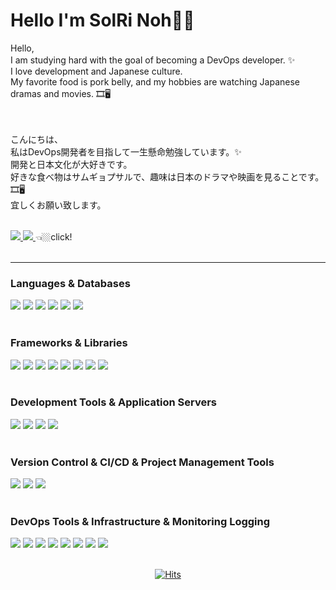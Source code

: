  
 # Hello I'm SolRi Noh🤘🏼

<!--****************************인사말************************************--> 
<div width=50%>  
 Hello, <br/>
I am studying hard with the goal of becoming a DevOps developer. ✨　<br/>
I love development and Japanese culture. <br/>
My favorite food is pork belly, and my hobbies are watching Japanese dramas and movies. 🎞🖥　<br/><br/><br/>

こんにちは、 <br/>
私はDevOps開発者を目指して一生懸命勉強しています。✨ <br/>
開発と日本文化が大好きです。<br/>
好きな食べ物はサムギョプサルで、趣味は日本のドラマや映画を見ることです。🎞🖥　<br/>
宜しくお願い致します。<br/>
</div>
<br/>

<!--**********************티스토리 블로그***************************--> 
<div align=left>
 <a href="https://solsolhane.tistory.com/"> 
  <img src="http://img.shields.io/badge/tistory-000000?style=flat-square&logo=tistory&link=https://byul91oh.tistory.com/">
 </a> 
 <a href="https://solsolhane.tistory.com/"> 
  <img src="https://img.shields.io/badge/instagram-E4405F.svg?&style=flat-square&logo=instagram&logoColor=white&link=https://byul91oh.tistory.com/">
 </a>  
 👈🏼click!
</div>
<br>


<!--****************************언어와툴************************************--> 
<hr>
<h3>Languages & Databases</h3>
<div align=left>                                                                              
  <img src="https://img.shields.io/badge/Java-007396?style=for-the-badge&logo=Java&logoColor=F5F5F5"/>
  <img src="https://img.shields.io/badge/JavaScript-3776AB?style=for-the-badge&logo=JavaScript&logoColor=F5F5F5"/>
  <img src="https://img.shields.io/badge/HTML5-E34F26?style=for-the-badge&logo=HTML5&logoColor=F5F5F5"/>
  <img src="https://img.shields.io/badge/CSS3-1572B6?style=for-the-badge&logo=CSS3&logoColor=F5F5F5"/>
  <img src="https://img.shields.io/badge/MySQL-4479A1?style=for-the-badge&logo=MySQL&logoColor=F5F5F5"/>
  <img src="https://img.shields.io/badge/oracle-F80000.svg?&style=for-the-badge&logo=oracle&logoColor=white"/>
 </div>
 <br/>
 
<h3>Frameworks & Libraries</h3>
<div align=left>
  <img src="https://img.shields.io/badge/vuedotjs-4FC08D.svg?&style=for-the-badge&logo=vuedotjs&logoColor=white"/>
  <img src="https://img.shields.io/badge/springboot-6DB33F.svg?&style=for-the-badge&logo=springboot&logoColor=white"/>
  <img src="https://img.shields.io/badge/junit5-25A162.svg?&style=for-the-badge&logo=junit5&logoColor=white"/>
  <img src="https://img.shields.io/badge/hibernate-59666C.svg?&style=for-the-badge&logo=hibernate&logoColor=white"/>
  <img src="https://img.shields.io/badge/jpa-007396.svg?&style=for-the-badge&logo=java&logoColor=white"/>
  <img src="https://img.shields.io/badge/mybatis-007396.svg?&style=for-the-badge&logo=mybatis&logoColor=white"/>
   <img src="https://img.shields.io/badge/apachemaven-C71A36.svg?&style=for-the-badge&logo=apachemaven&logoColor=white"/>
  <img src="https://img.shields.io/badge/gradle-02303A.svg?&style=for-the-badge&logo=gradle&logoColor=white"/>
</div> 
<br/>


 <h3>Development Tools & Application Servers</h3>
 <div align=left>
  <img src="https://img.shields.io/badge/Visual Studio Code-007ACC?style=for-the-badge&logo=Visual Studio Code&logoColor=F5F5F5"/>
  <img src="https://img.shields.io/badge/Eclipse IDE-2C2255?style=for-the-badge&logo=Eclipse IDE&logoColor=F5F5F5"/>
  <img src="https://img.shields.io/badge/intellijidea-000000.svg?&style=for-the-badge&logo=intellijidea&logoColor=white"/>
  <img src="https://img.shields.io/badge/Apache Tomcat-F8DC75?style=for-the-badge&logo=Apache Tomcat&logoColor=F5F5F5"/>
 </div> 
 <br/> 

 <h3>Version Control & CI/CD & Project Management Tools</h3>
 <div align=left>
   <img src="https://img.shields.io/badge/git-F05032.svg?&style=for-the-badge&logo=git&logoColor=white"/>
   <img src="https://img.shields.io/badge/github-181717.svg?&style=for-the-badge&logo=github&logoColor=white"/>
   <img src="https://img.shields.io/badge/jira-0052CC.svg?&style=for-the-badge&logo=jira&logoColor=white"/>
 </div> 
 <br/> 

<h3>DevOps Tools & Infrastructure & Monitoring Logging</h3>
<div align=left>
  <img src="https://img.shields.io/badge/Linux-FCC624.svg?&style=for-the-badge&logo=linux&logoColor=black"/>
  <img src="https://img.shields.io/badge/elasticstack-005571.svg?&style=for-the-badge&logo=elasticstack&logoColor=white"/>
  <img src="https://img.shields.io/badge/docker-2496ED.svg?&style=for-the-badge&logo=docker&logoColor=white"/>
  <img src="https://img.shields.io/badge/kubernetes-326CE5.svg?&style=for-the-badge&logo=kubernetes&logoColor=white"/>
  <img src="https://img.shields.io/badge/jenkins-D24939.svg?&style=for-the-badge&logo=jenkins&logoColor=white"/>
  <img src="https://img.shields.io/badge/terraform-844FBA.svg?&style=for-the-badge&logo=terraform&logoColor=white"/>
  <img src="https://img.shields.io/badge/vmware-607078.svg?&style=for-the-badge&logo=vmware&logoColor=white"/>
  <img src="https://img.shields.io/badge/amazonaws-232F3E.svg?&style=for-the-badge&logo=amazonaws&logoColor=white"/>
</div> 
<br/> 
 
 <div align=center>
  
  [![Hits](https://hits.seeyoufarm.com/api/count/incr/badge.svg?url=https%3A%2F%2Fgithub.com%2Fsoljjang777&count_bg=%2379C83D&title_bg=%23555555&icon=&icon_color=%23E7E7E7&title=hits&edge_flat=false)](https://hits.seeyoufarm.com)
    </div> <p></p>

 
